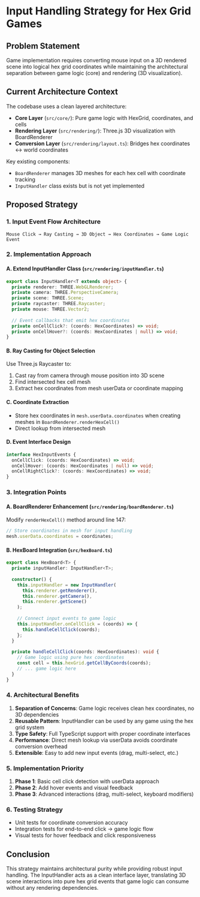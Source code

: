 # Input Handling Strategy for Hex Grid Games

## Problem Statement

Game implementation requires converting mouse input on a 3D rendered scene into
logical hex grid coordinates while maintaining the architectural separation
between game logic (core) and rendering (3D visualization).

## Current Architecture Context

The codebase uses a clean layered architecture:

- **Core Layer** (`src/core/`): Pure game logic with HexGrid, coordinates, and cells
- **Rendering Layer** (`src/rendering/`): Three.js 3D visualization with BoardRenderer
- **Conversion Layer** (`src/rendering/layout.ts`): Bridges hex coordinates ↔ world coordinates

Key existing components:

- `BoardRenderer` manages 3D meshes for each hex cell with coordinate tracking
- `InputHandler` class exists but is not yet implemented

## Proposed Strategy

### 1. Input Event Flow Architecture

```
Mouse Click → Ray Casting → 3D Object → Hex Coordinates → Game Logic Event
```

### 2. Implementation Approach

#### A. Extend InputHandler Class (`src/rendering/inputHandler.ts`)

```typescript
export class InputHandler<T extends object> {
  private renderer: THREE.WebGLRenderer;
  private camera: THREE.PerspectiveCamera;
  private scene: THREE.Scene;
  private raycaster: THREE.Raycaster;
  private mouse: THREE.Vector2;
  
  // Event callbacks that emit hex coordinates
  private onCellClick?: (coords: HexCoordinates) => void;
  private onCellHover?: (coords: HexCoordinates | null) => void;
}
```

#### B. Ray Casting for Object Selection

Use Three.js Raycaster to:

1. Cast ray from camera through mouse position into 3D scene
2. Find intersected hex cell mesh
3. Extract hex coordinates from mesh userData or coordinate mapping

#### C. Coordinate Extraction

- Store hex coordinates in `mesh.userData.coordinates` when creating meshes in `BoardRenderer.renderHexCell()`
- Direct lookup from intersected mesh

#### D. Event Interface Design

```typescript
interface HexInputEvents {
  onCellClick: (coords: HexCoordinates) => void;
  onCellHover: (coords: HexCoordinates | null) => void;
  onCellRightClick?: (coords: HexCoordinates) => void;
}
```

### 3. Integration Points

#### A. BoardRenderer Enhancement (`src/rendering/boardRenderer.ts`)

Modify `renderHexCell()` method around line 147:

```typescript
// Store coordinates in mesh for input handling
mesh.userData.coordinates = coordinates;
```

#### B. HexBoard Integration (`src/hexBoard.ts`)

```typescript
export class HexBoard<T> {
  private inputHandler: InputHandler<T>;
  
  constructor() {
    this.inputHandler = new InputHandler(
      this.renderer.getRenderer(),
      this.renderer.getCamera(),
      this.renderer.getScene()
    );
    
    // Connect input events to game logic
    this.inputHandler.onCellClick = (coords) => {
      this.handleCellClick(coords);
    };
  }
  
  private handleCellClick(coords: HexCoordinates): void {
    // Game logic using pure hex coordinates
    const cell = this.hexGrid.getCellByCoords(coords);
    // ... game logic here
  }
}
```

### 4. Architectural Benefits

1. **Separation of Concerns**: Game logic receives clean hex coordinates, no 3D dependencies
2. **Reusable Pattern**: InputHandler can be used by any game using the hex grid system
3. **Type Safety**: Full TypeScript support with proper coordinate interfaces
4. **Performance**: Direct mesh lookup via userData avoids coordinate conversion overhead
5. **Extensible**: Easy to add new input events (drag, multi-select, etc.)

### 5. Implementation Priority

1. **Phase 1**: Basic cell click detection with userData approach
2. **Phase 2**: Add hover events and visual feedback
3. **Phase 3**: Advanced interactions (drag, multi-select, keyboard modifiers)

### 6. Testing Strategy

- Unit tests for coordinate conversion accuracy
- Integration tests for end-to-end click → game logic flow
- Visual tests for hover feedback and click responsiveness

## Conclusion

This strategy maintains architectural purity while providing robust input
handling. The InputHandler acts as a clean interface layer, translating 3D scene
interactions into pure hex grid events that game logic can consume without any
rendering dependencies.
